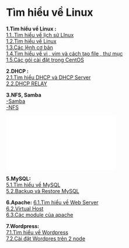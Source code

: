 # **Tìm hiểu về Linux**
**1.Tìm hiểu về Linux :**      
[1.1..Tìm hiểu về lịch sử LInux](./Tim_hieu_chung/docs/1.1.Lich_su_Linux.md)  
[1.2.Tìm hiểu về Linux](./Tim_hieu_chung/docs/1.2.Tim_hieu_ve_Linux.md)          
[1.3.Các lệnh cơ bản ](./Tim_hieu_chung/docs/2.Cac_lenh_co_ban.md)     
[1.4.Tìm hiểu về vi , vim và cách tạo file , thư mục](./Tim_hieu_chung/docs/3.Vi_Vim_Cach_tao_file_thu_muc.md)      
[1.5.Các gói cài đặt trong CentOS](./Tim_hieu_chung/docs/4.Goi_cai_dat_trong_CentOS.md)      

**2.DHCP :**   
[2.1.Tìm hiểu DHCP và DHCP Server](./DHCP/docs/1.DHCP_va_DHCP_Server.md)   
[2.2.DHCP RELAY](./DHCP/docs/2.DHCP_RELAY.md)   

**3.NFS, Samba**  
[-Samba](./NFS_Samba/docs/1.Samba.md)  
[-NFS](./NFS_Samba/docs/2.NFS.md)  

 
 ![4.SSH](../SSH/1.Tim_hieu_SSH.md)  
 
 **5.MySQL:**  
[5.1.Tìm hiểu về MySQL](./MySQL/docs/1.Tim_hieu_ve_SQL.md)    
[5.2.Backup và Restore MySQL](./MySQL/docs/2.Backup_Restore_MySQL.md)    
 
 **6.Apache:**
[6.1.Tìm hiểu về Web Server](./Apache/docs/1.Tim_hieu_ve_Web_Server.md)  
[6.2.Virtual Host](./Apache/docs/2.Virtual_Host_Apache.md)    
[6.3.Các module của apache](./Apache/docs/3.Module_Apache.md)    

**7.Wordpress:**  
[7.1.Tìm hiểu về Wordpress]( ./Wordpress/docs/1.Tim_hieu_ve_Wordpress.md)    
[7.2.Cài đặt Wordpres trên 2 node](./Wordpress/docs/2.Cai_dat_Wordpress_va_SQL_tren_2_node.md)  



